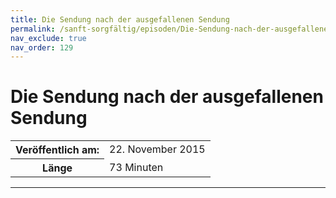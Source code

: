 ```yaml
---
title: Die Sendung nach der ausgefallenen Sendung
permalink: /sanft-sorgfältig/episoden/Die-Sendung-nach-der-ausgefallenen-Sendung
nav_exclude: true
nav_order: 129
---
```


# Die Sendung nach der ausgefallenen Sendung
<table class="resp-table dcf-table dcf-table-responsive dcf-table-bordered dcf-table-striped dcf-w-100%">
                    <tbody>
                        <tr>
                            <th scope="row">Veröffentlich am:</th>
                            <td data-label="Veröffentlich am:">22. November 2015</td>
                        </tr>
                        <tr>
                            <th scope="row">Länge </th>
                            <td data-label="Länge ">73 Minuten</td>
                        </tr></tbody>
                </table>

***

